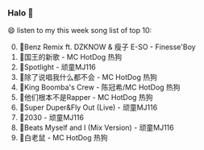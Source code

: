 

### Halo 👋

😄 listen to my this week song list of top 10:

0. 🌈Benz Remix ft. DZKNOW & 瘦子 E-SO - Finesse'Boy
1. 🌈国王的新歌 - MC HotDog 热狗
2. 🌈Spotlight - 顽童MJ116
3. 🌈除了说唱我什么都不会 - MC HotDog 热狗
4. 🌈King Boomba's Crew - 陈冠希/MC HotDog 热狗
5. 🌈他们根本不是Rapper - MC HotDog 热狗
6. 🌈Super Duper&Fly Out (Live) - 顽童MJ116
7. 🌈2030 - 顽童MJ116
8. 🌈Beats Myself and I (Mix Version) - 顽童MJ116
9. 🌈白老鼠 - MC HotDog 热狗

